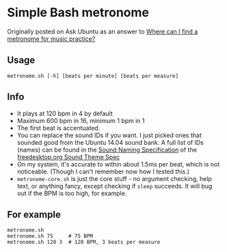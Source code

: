 # Simple Bash metronome

Originally posted on Ask Ubuntu as an answer to [Where can I find a metronome for music practice?](https://askubuntu.com/a/815010/301745)

## Usage

    metronome.sh [-h] [beats per minute] [beats per measure]

## Info

- It plays at 120 bpm in 4 by default
- Maximum 600 bpm in 16, minimum 1 bpm in 1
- The first beat is accentuated.
- You can replace the sound IDs if you want. I just picked ones that sounded good from the Ubuntu 14.04 sound bank. A full list of IDs (names) can be found in the [Sound Naming Specification](http://0pointer.de/public/sound-naming-spec.html#names) of the [freedesktop.org Sound Theme Spec](https://www.freedesktop.org/wiki/Specifications/sound-theme-spec/)
- On my system, it's accurate to within about 1.5ms per beat, which is not noticeable. (Though I can't remember now how I tested this.)
- `metronome-core.sh` is just the core stuff - no argument checking, help text, or anything fancy, except checking if `sleep` succeeds. It will bug out if the BPM is too high, for example.

## For example

    metronome.sh
    metronome.sh 75     # 75 BPM
    metronome.sh 120 3  # 120 BPM, 3 beats per measure
